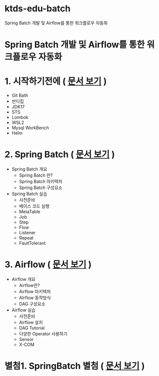 
# ktds-edu-batch
Spring Batch 개발 및 Airflow를 통한 워크플로우 자동화



# Spring Batch 개발 및 Airflow를 통한 워크플로우 자동화



# 1. 시작하기전에 ( [문서 보기](./시작전에.md) )
- Git Bath
- 반디집
- JDK17
- STS
- Lombok
- WSL2
- Mysql WorkBench
- Helm


# 2. Spring Batch ( [문서 보기](./SpringBatch.md) )

- Spring Batch 개요
  - Spring Batch 란?
  - Spring Batch 아키텍처
  - Spring Batch 구성요소
- Spring Batch 실습
  - 사전준비
  - 베이스 코드 실행
  - MetaTable
  - Job
  - Step
  - Flow
  - Listener
  - Repeat
  - FaultTolerant


# 3. Airflow ( [문서 보기](./Airflow.md) )

- Airflow 개요
  - Airflow란?
  - Airflow 아키텍처
  - AIrflow 동작방식
  - DAG 구성요소
- Airflow 실습
  - 사전준비
  - Airflow 설치
  - DAG Tutorial
  - 다양한 Operator 사용하기
  - Sensor
  - X-COM



#  별첨1. SpringBatch 별첨 ( [문서 보기](./SpringBatch별첨.md) )

  
